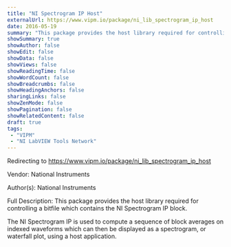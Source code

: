 ```yaml
---
title: "NI Spectrogram IP Host"
externalUrl: https://www.vipm.io/package/ni_lib_spectrogram_ip_host
date: 2016-05-19
summary: "This package provides the host library required for controlling a bitfile which contains the NI Spectrogram IP block."
showSummary: true
showAuthor: false
showEdit: false
showData: false
showViews: false
showReadingTime: false
showWordCount: false
showBreadcrumbs: false
showHeadingAnchors: false
sharingLinks: false
showZenMode: false
showPagination: false
showRelatedContent: false
draft: true
tags:
 - "VIPM"
 - "NI LabVIEW Tools Network"
---
```


Redirecting to https://www.vipm.io/package/ni_lib_spectrogram_ip_host

Vendor: National Instruments

Author(s): National Instruments
 
Full Description:
This package provides the host library required for controlling a bitfile which contains the NI Spectrogram IP block.

The NI Spectrogram IP is used to compute a sequence of block averages on indexed waveforms which can then be displayed as a spectrogram, or waterfall plot, using a host application.